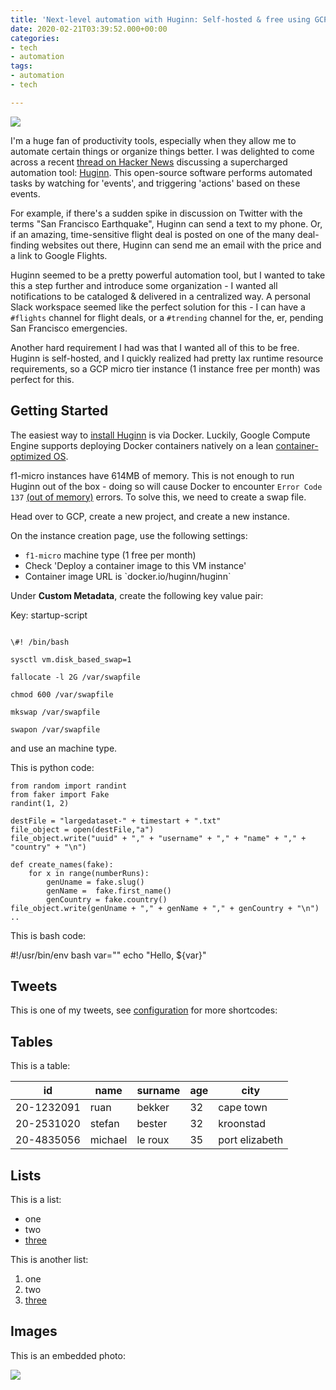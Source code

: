 ```yaml
---
title: 'Next-level automation with Huginn: Self-hosted & free using GCP'
date: 2020-02-21T03:39:52.000+00:00
categories:
- tech
- automation
tags:
- automation
- tech

---
```

![](/uploads/automation_small.jpg)

I'm a huge fan of productivity tools, especially when they allow me to automate certain things or organize things better. I was delighted to come across a recent  [thread on Hacker News](https://news.ycombinator.com/item?id=21772610 "Huginn") discussing a supercharged automation tool: [Huginn](https://github.com/huginn/huginn "Huginn"). This open-source software performs automated tasks by watching for 'events', and triggering 'actions' based on these events.

For example, if there's a sudden spike in discussion on Twitter with the terms "San Francisco Earthquake", Huginn can send a text to my phone. Or, if an amazing, time-sensitive flight deal is posted on one of the many deal-finding websites out there, Huginn can send me an email with the price and a link to Google Flights.

Huginn seemed to be a pretty powerful automation tool, but I wanted to take this a step further and introduce some organization - I wanted all notifications to be cataloged & delivered in a centralized way. A personal Slack workspace seemed like the perfect solution for this - I can have a `#flights` channel for flight deals, or a `#trending` channel for the, er, pending San Francisco emergencies.

Another hard requirement I had was that I wanted all of this to be free. Huginn is self-hosted, and I quickly realized had pretty lax runtime resource requirements, so a GCP micro tier instance (1 instance free per month) was perfect for this.

## Getting Started

The easiest way to [install Huginn](https://github.com/huginn/huginn/blob/master/doc/docker/install.md "Huginn installation") is via Docker. Luckily, Google Compute Engine supports deploying Docker containers natively on a lean [container-optimized OS](https://cloud.google.com/container-optimized-os/docs "Container optimized GCP OS").

f1-micro instances have 614MB of memory. This is not enough to run Huginn out of the box - doing so will cause Docker to encounter `Error Code 137` [(out of memory)](https://success.docker.com/article/what-causes-a-container-to-exit-with-code-137) errors. To solve this, we need to create a swap file.

Head over to GCP, create a new project, and create a new instance.

On the instance creation page, use the following settings:

* `f1-micro` machine type (1 free per month)
* Check 'Deploy a container image to this VM instance'
* Container image URL is \`docker.io/huginn/huginn\`

Under **Custom Metadata**, create the following key value pair:

Key: startup-script 

```

\#! /bin/bash

sysctl vm.disk_based_swap=1

fallocate -l 2G /var/swapfile

chmod 600 /var/swapfile

mkswap /var/swapfile

swapon /var/swapfile

```

and use an machine type. 

This is python code:

    from random import randint
    from faker import Fake
    randint(1, 2)
    
    destFile = "largedataset-" + timestart + ".txt"
    file_object = open(destFile,"a")
    file_object.write("uuid" + "," + "username" + "," + "name" + "," + "country" + "\n")
    
    def create_names(fake):
        for x in range(numberRuns):
            genUname = fake.slug()
            genName =  fake.first_name()
            genCountry = fake.country()
    file_object.write(genUname + "," + genName + "," + genCountry + "\n")
    ..

This is bash code:

\#!/usr/bin/env bash
var=""
echo "Hello, ${var}"

## Tweets

This is one of my tweets, see [configuration](https://gohugo.io/content-management/shortcodes/#highlight) for more shortcodes:

## Tables

This is a table:

| id | name | surname | age | city |
| --- | --- | --- | --- | --- |
| 20-1232091 | ruan | bekker | 32 | cape town |
| 20-2531020 | stefan | bester | 32 | kroonstad |
| 20-4835056 | michael | le roux | 35 | port elizabeth |

## Lists

This is a list:

* one
* two
* [three](https://example.com)

This is another list:

1. one
2. two
3. [three](https://example.com)

## Images

This is an embedded photo:

![](https://images.pexels.com/photos/248797/pexels-photo-248797.jpeg?auto=compress&cs=tinysrgb&dpr=1&w=500)